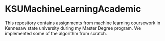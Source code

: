 # KSUMachineLearningAcademic
This repository contains assignments from machine learning coursework in Kennesaw state university during my Master Degree program. We implemented some of the algorithm from scratch.  
